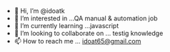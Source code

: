 - 👋 Hi, I’m @idoatk
- 👀 I’m interested in ...QA manual & automation job
- 🌱 I’m currently learning ...javascript
- 💞️ I’m looking to collaborate on ... testig knowledge
- 📫 How to reach me ... idoat65@gmail.com

<!---
idoatk/idoatk is a ✨ special ✨ repository because its `README.md` (this file) appears on your GitHub profile.
You can click the Preview link to take a look at your changes.
--->
